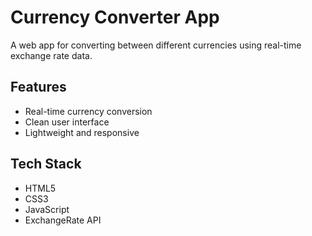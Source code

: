 # Currency Converter App

A web app for converting between different currencies using real-time exchange rate data.

## Features

- Real-time currency conversion
- Clean user interface
- Lightweight and responsive

## Tech Stack

- HTML5
- CSS3
- JavaScript
- ExchangeRate API
